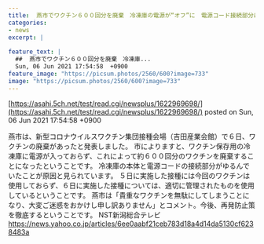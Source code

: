 ```yaml
---
title:  燕市でワクチン６００回分を廃棄　冷凍庫の電源が“オフ”に　電源コード接続部分にゆるみ  
categories:
- news
excerpt: |
  
feature_text: |
  ##  燕市でワクチン６００回分を廃棄　冷凍庫...
  Sun, 06 Jun 2021 17:54:58  +0900
feature_image: "https://picsum.photos/2560/600?image=733"
image: "https://picsum.photos/2560/600?image=733"
---
```


[https://asahi.5ch.net/test/read.cgi/newsplus/1622969698/](https://asahi.5ch.net/test/read.cgi/newsplus/1622969698/)
posted on Sun, 06 Jun 2021 17:54:58  +0900

<!--more-->

燕市は、新型コロナウイルスワクチン集団接種会場（吉田産業会館）で６日、ワクチンの廃棄があったと発表しました。 市によりますと、ワクチン保存用の冷凍庫に電源が入っておらず、これによって約６００回分のワクチンを廃棄することになったということです。 冷凍庫の本体と電源コードの接続部分がゆるんでいたことが原因と見られています。 ５日に実施した接種には今回のワクチンは使用しておらず、６日に実施した接種については、適切に管理されたものを使用しているということです。 燕市は「貴重なワクチンを無駄にしてしまうことになり、大変ご迷惑をおかけし申し訳ありません」とコメント。今後、再発防止策を徹底するということです。 NST新潟総合テレビ https://news.yahoo.co.jp/articles/6ee0aabf21ceb783d18a4d14da5130cf6238483a
